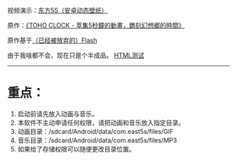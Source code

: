 视频演示：[东方5S（安卓动态壁纸）](https://www.bilibili.com/video/BV1sB4y1N7MY)

原作：[《TOHO CLOCK - 萃集5秒鐘的動畫，鐫刻幻想郷的時間》](http://tohoclock.sinaapp.com/beta/index.html)

原作基于[（已经被放弃的）Flash](https://zhuanlan.zhihu.com/p/28127408)

由于我啥都不会，现在只是个半成品。
[HTML测试](https://dp-qb.github.io/East5s/)

----
# 重点： #
1. 启动前请先放入动画与音乐。
2. 本软件不主动申请任何权限，请把动画和音乐放入指定目录。
4. 动画目录：/sdcard/Android/data/com.east5s/files/GIF
5. 音乐目录：/sdcard/Android/data/com.east5s/files/MP3
6. 如果给了存储权限可以随便更改目录位置。
